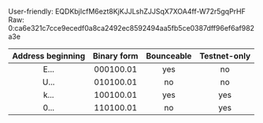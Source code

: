 User-friendly: EQDKbjIcfM6ezt8KjKJJLshZJJSqX7XOA4ff-W72r5gqPrHF  
Raw: 0:ca6e321c7cce9ecedf0a8ca2492ec8592494aa5fb5ce0387dff96ef6af982a3e

| Address beginning | Binary form | Bounceable | Testnet-only |
| :---------------: | :---------: | :--------: | :----------: |
|       E...        |  000100.01  |    yes     |      no      |
|       U...        |  010100.01  |     no     |      no      |
|       k...        |  100100.01  |    yes     |     yes      |
|       0...        |  110100.01  |     no     |     yes      |

